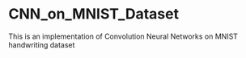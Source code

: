 # CNN_on_MNIST_Dataset
This is an implementation of Convolution Neural Networks on MNIST handwriting dataset
